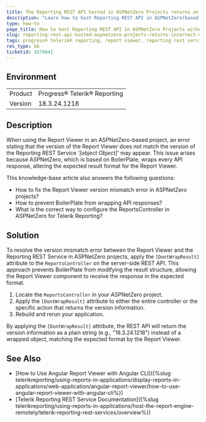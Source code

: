 ```yaml
---
title: The Reporting REST API hosted in ASPNetZero Projects returns an incorrect Version response
description: "Learn how to host Reporting REST API in ASPNetZero(based on BoilerPlate) Projects without returning an incorrect Version response."
type: how-to
page_title: How to host Reporting REST API in ASPNetZero Projects without returning an incorrect Version response
slug: reporting-rest-api-hosted-aspnetzero-projects-returns-incorrect-version-response
tags: progress® telerik® reporting, report viewer, reporting rest service, aspnetzero, version mismatch, boilerplate
res_type: kb
ticketid: 1674041
---
```


## Environment

<table>
  <tbody>
    <tr>
      <td>Product</td>
        <td>Progress® Telerik® Reporting</td>
          </tr>
          <tr>
        <td>Version</td>
      <td>18.3.24.1218</td>
    </tr>
  </tbody>
</table>

## Description

When using the Report Viewer in an ASPNetZero-based project, an error stating that the version of the Report Viewer does not match the version of the Reporting REST Service _'[object Object]'_ may appear. This issue arises because ASPNetZero, which is based on BoilerPlate, wraps every API response, altering the expected result format for the Report Viewer.

This knowledge-base article also answers the following questions:
* How to fix the Report Viewer version mismatch error in ASPNetZero projects?
* How to prevent BoilerPlate from wrapping API responses?
* What is the correct way to configure the ReportsController in ASPNetZero for Telerik Reporting?

## Solution

To resolve the version mismatch error between the Report Viewer and the Reporting REST Service in ASPNetZero projects, apply the `[DontWrapResult]` attribute to the `ReportsController` on the server-side REST API. This approach prevents BoilerPlate from modifying the result structure, allowing the Report Viewer component to receive the response in the expected format.

1. Locate the `ReportsController` in your ASPNetZero project.
1. Apply the `[DontWrapResult]` attribute to either the entire controller or the specific action that returns the version information.
1. Rebuild and rerun your application.

By applying the `[DontWrapResult]` attribute, the REST API will return the version information as a plain string (e.g., "18.3.24.1218") instead of a wrapped object, matching the expected format by the Report Viewer.

## See Also

* [How to Use Angular Report Viewer with Angular CLI]({%slug telerikreporting/using-reports-in-applications/display-reports-in-applications/web-application/angular-report-viewer/how-to-use-angular-report-viewer-with-angular-cli%})
* [Telerik Reporting REST Service Documentation]({%slug telerikreporting/using-reports-in-applications/host-the-report-engine-remotely/telerik-reporting-rest-services/overview%})
